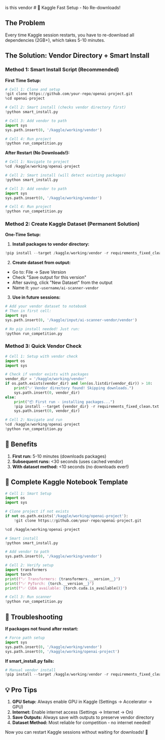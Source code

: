 is this vendor # 🚀 Kaggle Fast Setup - No Re-downloads!

## The Problem
Every time Kaggle session restarts, you have to re-download all dependencies (2GB+), which takes 5-10 minutes.

## The Solution: Vendor Directory + Smart Install

### Method 1: Smart Install Script (Recommended)

**First Time Setup:**
```python
# Cell 1: Clone and setup
!git clone https://github.com/your-repo/openai-project.git
%cd openai-project

# Cell 2: Smart install (checks vendor directory first)
!python smart_install.py

# Cell 3: Add vendor to path
import sys
sys.path.insert(0, '/kaggle/working/vendor')

# Cell 4: Run project
!python run_competition.py
```

**After Restart (No Downloads!):**
```python
# Cell 1: Navigate to project
%cd /kaggle/working/openai-project

# Cell 2: Smart install (will detect existing packages)
!python smart_install.py

# Cell 3: Add vendor to path
import sys
sys.path.insert(0, '/kaggle/working/vendor')

# Cell 4: Run project
!python run_competition.py
```

### Method 2: Create Kaggle Dataset (Permanent Solution)

**One-Time Setup:**

1. **Install packages to vendor directory:**
```python
!pip install --target /kaggle/working/vendor -r requirements_fixed_clean.txt
```

2. **Create dataset from output:**
- Go to: File → Save Version
- Check "Save output for this version"
- After saving, click "New Dataset" from the output
- Name it: `your-username/ai-scanner-vendor`

3. **Use in future sessions:**
```python
# Add your vendor dataset to notebook
# Then in first cell:
import sys
sys.path.insert(0, '/kaggle/input/ai-scanner-vendor/vendor')

# No pip install needed! Just run:
!python run_competition.py
```

### Method 3: Quick Vendor Check

```python
# Cell 1: Setup with vendor check
import os
import sys

# Check if vendor exists with packages
vendor_dir = '/kaggle/working/vendor'
if os.path.exists(vendor_dir) and len(os.listdir(vendor_dir)) > 10:
    print("✅ Vendor directory found! Skipping downloads.")
    sys.path.insert(0, vendor_dir)
else:
    print("📦 First run - installing packages...")
    !pip install --target {vendor_dir} -r requirements_fixed_clean.txt
    sys.path.insert(0, vendor_dir)

# Cell 2: Navigate and run
%cd /kaggle/working/openai-project
!python run_competition.py
```

## 🎯 Benefits

1. **First run:** 5-10 minutes (downloads packages)
2. **Subsequent runs:** <30 seconds (uses cached vendor)
3. **With dataset method:** <10 seconds (no downloads ever!)

## 📝 Complete Kaggle Notebook Template

```python
# Cell 1: Smart Setup
import os
import sys

# Clone project if not exists
if not os.path.exists('/kaggle/working/openai-project'):
    !git clone https://github.com/your-repo/openai-project.git

%cd /kaggle/working/openai-project

# Smart install
!python smart_install.py

# Add vendor to path
sys.path.insert(0, '/kaggle/working/vendor')

# Cell 2: Verify setup
import transformers
import torch
print(f"✅ Transformers: {transformers.__version__}")
print(f"✅ PyTorch: {torch.__version__}")
print(f"✅ CUDA available: {torch.cuda.is_available()}")

# Cell 3: Run scanner
!python run_competition.py
```

## 🔧 Troubleshooting

**If packages not found after restart:**
```python
# Force path setup
import sys
sys.path.insert(0, '/kaggle/working/vendor')
sys.path.insert(0, '/kaggle/working/openai-project')
```

**If smart_install.py fails:**
```python
# Manual vendor install
!pip install --target /kaggle/working/vendor -r requirements_fixed_clean.txt
```

## 💡 Pro Tips

1. **GPU Setup:** Always enable GPU in Kaggle (Settings → Accelerator → GPU)
2. **Internet:** Enable internet access (Settings → Internet → On)
3. **Save Outputs:** Always save with outputs to preserve vendor directory
4. **Dataset Method:** Most reliable for competition - no internet needed!

Now you can restart Kaggle sessions without waiting for downloads! 🎉
